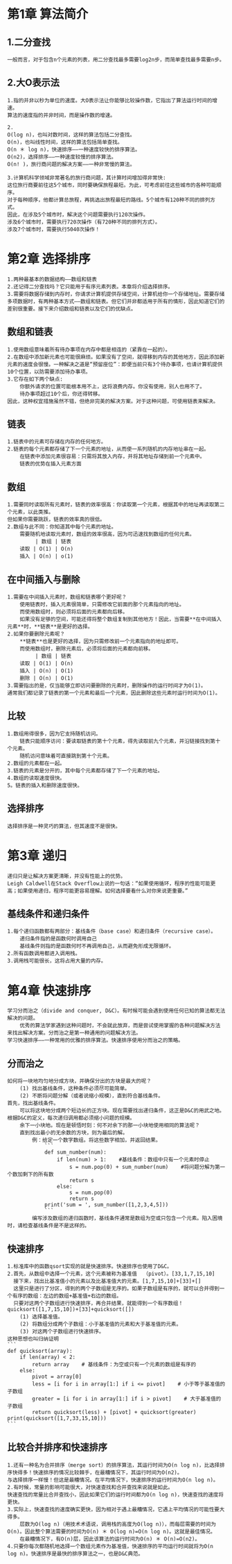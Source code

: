 # 第1章 算法简介
## 1.二分查找
    一般而言，对于包含n个元素的列表，用二分查找最多需要log2n步，而简单查找最多需要n步。
## 2.大O表示法 
    1.指的并非以秒为单位的速度。大O表示法让你能够比较操作数，它指出了算法运行时间的增速。
    算法的速度指的并非时间，而是操作数的增速。

    2.
    O(log n)，也叫对数时间，这样的算法包括二分查找。
    O(n)，也叫线性时间，这样的算法包括简单查找。
    O(n ＊ log n)，快速排序——一种速度较快的排序算法。
    O(n2)，选择排序——一种速度较慢的排序算法。
    O(n! )，旅行商问题的解决方案——一种非常慢的算法。

    3.计算机科学领域非常著名的旅行商问题，其计算时间增加得非常快:
    这位旅行商要前往这5个城市，同时要确保旅程最短。为此，可考虑前往这些城市的各种可能顺序。
    对于每种顺序，他都计算总旅程，再挑选出旅程最短的路线。5个城市有120种不同的排列方式。
    因此，在涉及5个城市时，解决这个问题需要执行120次操作。
    涉及6个城市时，需要执行720次操作（有720种不同的排列方式）。
    涉及7个城市时，需要执行5040次操作！

# 第2章 选择排序
    1.两种最基本的数据结构——数组和链表
    2.还记得二分查找吗？它只能用于有序元素列表。本章将介绍选择排序。
    3.需要将数据存储到内存时，你请求计算机提供存储空间，计算机给你一个存储地址。需要存储多项数据时，有两种基本方式——数组和链表。但它们并非都适用于所有的情形，因此知道它们的差别很重要。接下来介绍数组和链表以及它们的优缺点。
## 数组和链表
    1.使用数组意味着所有待办事项在内存中都是相连的（紧靠在一起的）。
    2.在数组中添加新元素也可能很麻烦。如果没有了空间，就得移到内存的其他地方，因此添加新元素的速度会很慢。一种解决之道是“预留座位”：即便当前只有3个待办事项，也请计算机提供10个位置，以防需要添加待办事项。
    3.它存在如下两个缺点:
        你额外请求的位置可能根本用不上，这将浪费内存。你没有使用，别人也用不了。
        待办事项超过10个后，你还得转移。
    因此，这种权宜措施虽然不错，但绝非完美的解决方案。对于这种问题，可使用链表来解决。
## 链表
    1.链表中的元素可存储在内存的任何地方。
    2.链表的每个元素都存储了下一个元素的地址，从而使一系列随机的内存地址串在一起。
        在链表中添加元素很容易：只需将其放入内存，并将其地址存储到前一个元素中。
        链表的优势在插入元素方面
## 数组
    1.需要同时读取所有元素时，链表的效率很高：你读取第一个元素，根据其中的地址再读取第二个元素，以此类推。
    但如果你需要跳跃，链表的效率真的很低。
    2.数组与此不同：你知道其中每个元素的地址。
        需要随机地读取元素时，数组的效率很高，因为可迅速找到数组的任何元素。
             | 数组 | 链表
        读取 | O(1) | O(n)
        插入 | O(n) | o(1)
## 在中间插入与删除
    1.需要在中间插入元素时，数组和链表哪个更好呢？
        使用链表时，插入元素很简单，只需修改它前面的那个元素指向的地址。
        而使用数组时，则必须将后面的元素都向后移。
        如果没有足够的空间，可能还得将整个数组复制到其他地方！因此，当需要**在中间插入元素**时，**链表**是更好的选择。
    2.如果你要删除元素呢？
        **链表**也是更好的选择，因为只需修改前一个元素指向的地址即可。
        而使用数组时，删除元素后，必须将后面的元素都向前移。
             | 数组 | 链表
        读取 | O(1) | O(n)
        插入 | O(n) | O(1)
        删除 | O(n) | O(1)
    3.需要指出的是，仅当能够立即访问要删除的元素时，删除操作的运行时间才为O(1)。
    通常我们都记录了链表的第一个元素和最后一个元素，因此删除这些元素时运行时间为O(1)。
## 比较
    1.数组用得很多，因为它支持随机访问。
        链表只能顺序访问：要读取链表的第十个元素，得先读取前九个元素，并沿链接找到第十个元素。
        随机访问意味着可直接跳到第十个元素。
    2.数组的元素都在一起。
    3.链表的元素是分开的，其中每个元素都存储了下一个元素的地址。
    4.数组的读取速度很快。
    5。链表的插入和删除速度很快。
## 选择排序
    选择排序是一种灵巧的算法，但其速度不是很快。

# 第3章 递归
    递归只是让解决方案更清晰，并没有性能上的优势。
    Leigh Caldwell在Stack Overflow上说的一句话：“如果使用循环，程序的性能可能更高；如果使用递归，程序可能更容易理解。如何选择要看什么对你来说更重要。”
## 基线条件和递归条件
    1.每个递归函数都有两部分：基线条件（base case）和递归条件（recursive case）。
        递归条件指的是函数何时调用自己
        基线条件则指的是函数何时不再调用自己，从而避免形成无限循环。
    2.所有函数调用都进入调用栈。
    3.调用栈可能很长，这将占用大量的内存。

# 第4章 快速排序
    学习分而治之（divide and conquer, D&C）。有时候可能会遇到使用任何已知的算法都无法解决的问题。
        优秀的算法学家遇到这种问题时，不会就此放弃，而是尝试使用掌握的各种问题解决方法来找出解决方案。分而治之是第一种通用的问题解决方法。
    学习快速排序——一种常用的优雅的排序算法。快速排序使用分而治之的策略。
## 分而治之
    如何将一块地均匀地分成方块，并确保分出的方块是最大的呢？
        (1) 找出基线条件，这种条件必须尽可能简单。
        (2) 不断将问题分解（或者说缩小规模），直到符合基线条件。
    首先，找出基线条件。
        可以将这块地分成两个短边长的正方块。现在需要找出递归条件，这正是D&C的用武之地。根据D&C的定义，每次递归调用都必须缩小问题的规模。
        余下一小块地。现在是顿悟时刻：何不对余下的那一小块地使用相同的算法呢？
        直到找出最小的无余数的方块，则为最后的解。
            例：给定一个数字数组。将这些数字相加，并返回结果。
                ```
                def sum_number(num):
                    if len(num) > 1:    #基线条件：数组中只有一个元素时停止
                        s = num.pop(0) + sum_number(num)    #将问题分解为第一个数加剩下的所有数
                        return s
                    else:
                        s = num.pop(0)
                        return s
                print('sum = ', sum_number([1,2,3,4,5]))
                ```
            编写涉及数组的递归函数时，基线条件通常是数组为空或只包含一个元素。陷入困境时，请检查基线条件是不是这样的。
## 快速排序
    1.标准库中的函数qsort实现的就是快速排序。快速排序也使用了D&C。
    2.首先，从数组中选择一个元素，这个元素被称为基准值  （pivot）。[33,1,7,15,10]
      接下来，找出比基准值小的元素以及比基准值大的元素。[1,7,15,10]+[33]+[]
      这里只是进行了分区，得到的两个子数组是无序的。如果子数组是有序的，就可以合并得到一个有序的数组：左边的数组+基准值+右边的数组。
      只要对这两个子数组进行快速排序，再合并结果，就能得到一个有序数组！ quicksort([1,7,15,10])+[33]+quicksort([])
        (1) 选择基准值。
        (2) 将数组分成两个子数组：小于基准值的元素和大于基准值的元素。
        (3) 对这两个子数组进行快速排序。
    这种思想也叫归纳证明
    ```
    def quicksort(array):
        if len(array) < 2:
            return array    # 基线条件：为空或只有一个元素的数组是有序的
        else:
            pivot = array[0]
            less = [i for i in array[1:] if i <= pivot]    # 小于等于基准值的子数组
            greater = [i for i in array[1:] if i > pivot]    # 大于基准值的子数组
            return quicksort(less) + [pivot] + quicksort(greater)
    print(quicksort([1,7,33,15,10]))
    ```
## 比较合并排序和快速排序
    1.还有一种名为合并排序（merge sort）的排序算法，其运行时间为O(n log n)，比选择排序快得多！快速排序的情况比较棘手，在最糟情况下，其运行时间为O(n2)。
    与选择排序一样慢！但这是最糟情况。在平均情况下，快速排序的运行时间为O(n log n)。
    2.有时候，常量的影响可能很大，对快速查找和合并查找来说就是如此。
    快速查找的常量比合并查找小，因此如果它们的运行时间都为O(n log n)，快速查找的速度将更快。
    3.实际上，快速查找的速度确实更快，因为相对于遇上最糟情况，它遇上平均情况的可能性要大得多。
        层数为O(log n)（用技术术语说，调用栈的高度为O(log n)），而每层需要的时间为O(n)。因此整个算法需要的时间为O(n) ＊ O(log n)=O(n log n)。这就是最佳情况。
        在最糟情况下，有O(n)层，因此该算法的运行时间为O(n) ＊ O(n)=O(n2)。
    4.只要你每次都随机地选择一个数组元素作为基准值，快速排序的平均运行时间就将为O(n log n)。快速排序是最快的排序算法之一，也是D&C典范。